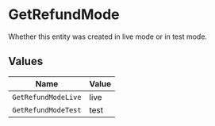 # GetRefundMode

Whether this entity was created in live mode or in test mode.


## Values

| Name                | Value               |
| ------------------- | ------------------- |
| `GetRefundModeLive` | live                |
| `GetRefundModeTest` | test                |